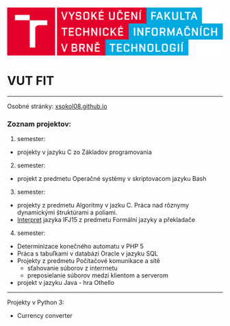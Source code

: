 ![logo](/logo/FIT_barevne_RGB_CZ.png)
# VUT FIT
---
Osobné stránky: [xsokol08.github.io](xsokol08.github.io)

### Zoznam projektov:
1. semester:
 * projekty v jazyku C zo Základov programovania
2. semester:
 * projekt z predmetu Operačné systémy v skriptovacom jazyku Bash
3. semester:
 * projekty z predmetu Algoritmy v jazku C. Práca nad rôznymy dynamickými štruktúrami a poliami.
 * [Interpret](https://github.com/xsokol08/IFJ15) jazyka IFJ15 z predmetu Formální jazyky a překladače
4. semester:
 * Determinizace konečného automatu v PHP 5
 * Práca s tabuľkami v databázi Oracle v jazyku SQL
 * Projekty z predmetu Počítačové komunikace a sítě
    * sťahovanie súborov z interrnetu
    * preposielanie súborov medzi klientom a serverom
 * projekt v jazyku Java - hra Othello

---
Projekty v Python 3:
* Currency converter

